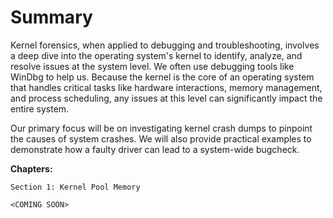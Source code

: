 # Summary

Kernel forensics, when applied to debugging and troubleshooting, involves a deep dive into the operating system's kernel to identify, analyze, and resolve issues at the system level. We often use debugging tools like WinDbg to help us. Because the kernel is the core of an operating system that handles critical tasks like hardware interactions, memory management, and process scheduling, any issues at this level can significantly impact the entire system. 

Our primary focus will be on investigating kernel crash dumps to pinpoint the causes of system crashes. We will also provide practical examples to demonstrate how a faulty driver can lead to a system-wide bugcheck.

**Chapters:**

```
Section 1: Kernel Pool Memory

<COMING SOON>
```
